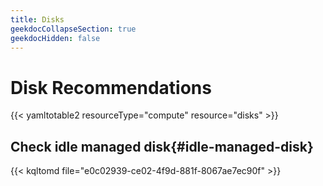 ```yaml
---
title: Disks
geekdocCollapseSection: true
geekdocHidden: false
---
```



# Disk Recommendations

{{< yamltotable2 resourceType="compute" resource="disks" >}}


## Check idle managed disk{#idle-managed-disk}
{{< kqltomd file="e0c02939-ce02-4f9d-881f-8067ae7ec90f" >}}

<!-- TO DO

Work on the tables.html shortcut to make it dinamic. 

{{< table file="recommendations\azure-resources\compute\disks\recommendations" >}}
 -->

